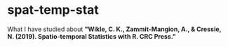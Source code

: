 # spat-temp-stat

What I have studied about **"Wikle, C. K., Zammit-Mangion, A., & Cressie, N. (2019). Spatio-temporal Statistics with R. CRC Press."**
